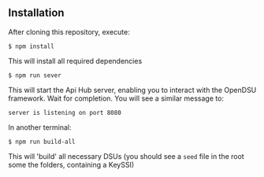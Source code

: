 ## Installation

After cloning this repository, execute:

```shell
$ npm install
```
This will install all required dependencies

```shell
$ npm run sever
```
This will start the Api Hub server, enabling you to interact with the OpenDSU framework.
Wait for completion. You will see a similar message to:

```server is listening on port 8080``` 


In another terminal:

```shell
$ npm run build-all
```
This will 'build' all necessary DSUs
(you should see a ```seed``` file in the root some the folders, containing a KeySSI)
